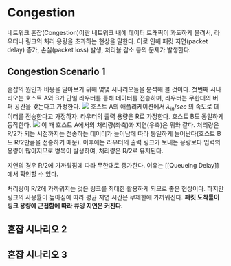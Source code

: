 # Congestion
네트워크 혼잡(Congestion)이란 네트워크 내에 데이터 트래픽이 과도하게 몰려서, 라우터나 링크의 처리 용량을 초과하는 현상을 말한다. 이로 인해 패킷 지연(packet delay) 증가, 손실(packet loss) 발생, 처리율 감소 등의 문제가 발생한다.

## Congestion Scenario 1
혼잡의 원인과 비용을 알아보기 위해 몇몇 시나리오들을 분석해 볼 것이다. 첫번째 시나리오는 호스트 A와 B가 단일 라우터를 통해 데이터를 전송하며, 라우터는 무한대의 버퍼 공간을 갖는다고 가정한다.
![](https://i.imgur.com/pCMcd7o.png)
호스트 A의 애플리케이션에서 $\lambda_{in}/sec$ 의 속도로 데이터를 전송한다고 가정하자. 라우터의 출력 용량은 R로 가정한다. 호스트 B도 동일하게 동작한다.
![](https://i.imgur.com/99ooyir.png)
이 때 호스트 A에서의 처리량(좌측)과 지연(우측)은 위와 같다. 처리량은 R/2가 되는 시점까지는 전송하는 데이터가 늘어남에 따라 동일하게 늘어난다(호스트 B도 R/2만큼을 전송하기 때문). 이후에는 라우터의 출력 링크가 보내는 용량보다 입력의 용량이 많아지므로 병목이 발생하여, 처리량은 R/2로 유지된다.

지연의 경우 R/2에 가까워짐에 따라 무한대로 증가한다. 이유는 [[Queueing Delay]]에서 확인할 수 있다.

처리량이 R/2에 가까워지는 것은 링크를 최대한 활용하게 되므로 좋은 현상이다. 하지만 링크의 사용률이 높아짐에 따라 평균 지연 시간은 무제한에 가까워진다. **패킷 도착률이 링크 용량에 근접함에 따라 큐잉 지연은 커진다.**

## 혼잡 시나리오 2

## 혼잡 시나리오 3